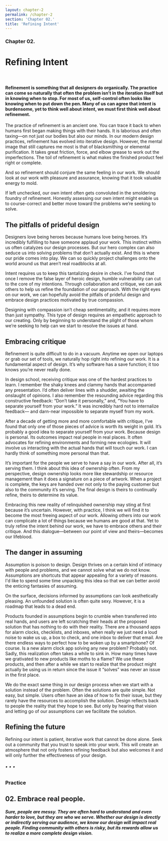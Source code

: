 ```yaml
---
layout: chapter-2
permalink: /chapter-2
section: 'Chapter 02.'
title: 'Refining Intent'
---
```


### Chapter 02.
# Refining Intent

<div class="divider">&nbsp;</div>

#### Refinement is something that all designers do organically. The practice can come so naturally that often the problem isn’t in the iteration itself but in knowing when to stop. For most of us, self-control often looks like knowing when to put down the pen. Many of us can agree that intent is burdensome, yet to think well about intent, we must first think well about  refinement. 

The practice of refinement is an ancient one. You can trace it back to when humans first began making things with their hands. It is laborious and often taxing—on not just our bodies but also our minds. In our modern design practices, refinement has evolved into iterative design. However, the mental image that still captures me most is that of blacksmithing or elemental purification. It takes great friction, force, and elbow grease to work out the imperfections. The toil of refinement is what makes the finished product feel right or complete.

And so refinement should conjure the same feeling in our work. We should look at our work with pleasure and assurance, knowing that it took valuable energy to mold.

If left unchecked, our own intent often gets convoluted in the smoldering foundry of refinement. Honestly assessing our own intent might enable us to course-correct and better move toward the problems we’re seeking to solve.


## The pitfalls of prideful design

Designers love being heroes because humans love being heroes. It’s incredibly fulfilling to have someone applaud your work. This instinct within us often catalyzes our design processes. But our hero complex can also seduce us into solving problems that don’t actually exist. And this is where our pride comes into play. We can so quickly project challenges onto the world around us that aren’t real roadblocks at all. 

Intent requires us to keep this tantalizing desire in check. I’ve found that once I remove the false layer of heroic design, humble vulnerability can cut to the core of my intentions. Through collaboration and critique, we can ask others to help us refine the foundation of our approach. With the right eyes on our work, we can hopefully avoid the pitfalls of prideful design and embrace design practices motivated by true compassion. 

Designing with compassion isn’t cheap sentimentality, and it requires more than just sympathy. This type of design requires an empathetic approach to our creating. Only by beginning to understand the plight of those whom we’re seeking to help can we start to resolve the issues at hand.


## Embracing critique

Refinement is quite difficult to do in a vacuum. Anytime we open our laptops or grab our set of tools, we naturally hop right into refining our work. It is a fundamental aspect of design. It’s why software has a save function; it too knows you’re never really done. 

In design school, receiving critique was one of the hardest practices to learn. I remember the shaky knees and clammy hands that accompanied any presentation. I’d often deliver lines with a shudder, awaiting the onslaught of opinions. I also remember the resounding advice regarding this constructive feedback: “Don’t take it personally,” and, “You have to separate yourself from your work.” It was incredibly hard not to internalize feedback— and darn-near impossible to separate myself from my work. 

After a decade of getting more and more comfortable with critique, I’ve found that only one of those pieces of advice is worth its weight in gold. It’s probably a good idea to separate yourself from your work. Because design is personal. Its outcomes impact real people in real places. It often advocates for refining environments and forming new ecologies. It will involve us interacting with the actual hands that will touch our work. I can hardly think of something more personal than that.

It’s important for the people we serve to have a say in our work. After all, it’s serving them. I think about this idea of ownership often. From my perspective, design ownership looks more like stewardship or resource management than it does a signature on a piece of artwork. When a project is complete, the keys are handed over not only to the paying customer but also to the community it’s serving. The final design is theirs to continually refine, theirs to determine its value. 

Embracing this new reality of relinquished ownership may sting at first because it’s uncertain. However, with practice, I think we will find it to become the most freeing aspect of our work. Allowing others into our work can complicate a lot of things because we humans are good at that. Yet to truly refine the intent behind our work, we have to embrace others and their critique. And this dialogue—between our point of view and theirs—becomes our lifeblood. 


## The danger in assuming

Assumption is poison to design. Design thrives on a certain kind of intimacy with people and problems, and we cannot solve what we do not know. Assumptions are shortcuts that appear appealing for a variety of reasons. I'd like to spend some time unpacking this idea so that we can better avoid the enticing fantasies of assuming.

On the surface, decisions informed by assumptions can look aesthetically pleasing. An unfounded solution is often quite sexy. However, it is a roadmap that leads to a dead end. 

Products founded in assumptions begin to crumble when transferred into real hands, and users are left scratching their heads at the proposed solution that has nothing to do with their reality. There are a thousand apps for alarm clocks, checklists, and inboxes, when really we just need a loud noise to wake us up, a box to check, and one inbox to deliver that email. Are there endless ways to perfect how to be woken up by a smartphone? Of course. Is a new alarm clock app solving any new problem? Probably not. Sadly, this realization often takes a while to sink in. How many times have we grativated to new products like moths to a flame? We use these products, and then after a while we start to realize that the product might actually be using us in return since the issue it “solves” was never an issue in the first place.

We do the exact same thing in our design process when we start with a solution instead of the problem. Often the solutions are quite simple. Not easy, but simple. Users often have an idea of how to fix their issue, but they rarely have the resources to accomplish the solution. Design reflects back to people the reality that they hope to see. But only by hearing that vision and letting go of our assumptions can we facilitate the solution.


## Refining the future

Refining our intent is patient, iterative work that cannot be done alone. Seek out a community that you trust to speak into your work. This will create an atmosphere that not only fosters refining feedback but also welcomes it and will only further the effectiveness of your design.


###### • • •

### Practice

## 02. Embrace real people.
##### Sure, people are messy. They are often hard to understand and even harder to love, but they are who we serve. Whether our design is directly or indirectly serving our audience, we know our design will impact real people. Finding community with others is risky, but its rewards allow us to realize a more complete design vision.



